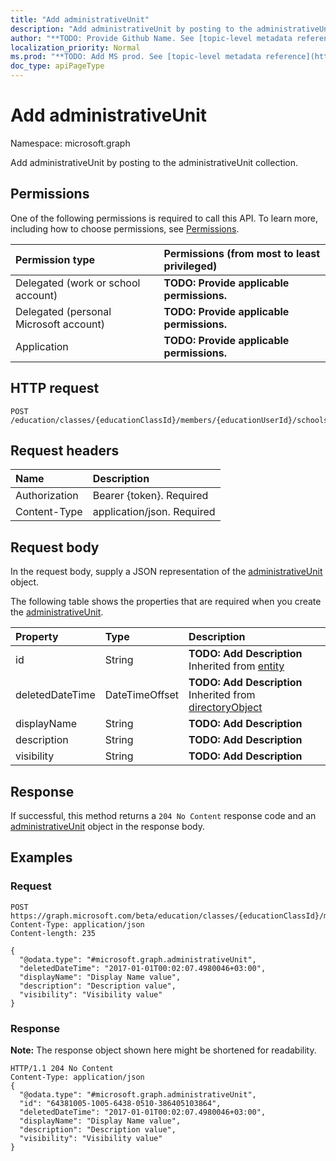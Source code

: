 ```yaml
---
title: "Add administrativeUnit"
description: "Add administrativeUnit by posting to the administrativeUnit collection."
author: "**TODO: Provide Github Name. See [topic-level metadata reference](https://msgo.azurewebsites.net/add/document/guidelines/metadata.html#topic-level-metadata)**"
localization_priority: Normal
ms.prod: "**TODO: Add MS prod. See [topic-level metadata reference](https://msgo.azurewebsites.net/add/document/guidelines/metadata.html#topic-level-metadata)**"
doc_type: apiPageType
---
```


# Add administrativeUnit

Namespace: microsoft.graph

Add administrativeUnit by posting to the administrativeUnit collection.

## Permissions
One of the following permissions is required to call this API. To learn more, including how to choose permissions, see [Permissions](/concepts/permissions-reference.md).

|Permission type|Permissions (from most to least privileged)|
|:---|:---|
|Delegated (work or school account)|**TODO: Provide applicable permissions.**|
|Delegated (personal Microsoft account)|**TODO: Provide applicable permissions.**|
|Application|**TODO: Provide applicable permissions.**|

## HTTP request
<!-- {
  "blockType": "ignored"
}
-->
``` http
POST /education/classes/{educationClassId}/members/{educationUserId}/schools/{educationSchoolId}/administrativeUnit/$ref
```

## Request headers
|Name|Description|
|:---|:---|
|Authorization|Bearer {token}. Required|
|Content-Type|application/json. Required|

## Request body
In the request body, supply a JSON representation of the [administrativeUnit](../resources/administrativeunit.md) object.

The following table shows the properties that are required when you create the [administrativeUnit](../resources/administrativeunit.md).

|Property|Type|Description|
|:---|:---|:---|
|id|String|**TODO: Add Description** Inherited from [entity](../resources/entity.md)|
|deletedDateTime|DateTimeOffset|**TODO: Add Description** Inherited from [directoryObject](../resources/directoryobject.md)|
|displayName|String|**TODO: Add Description**|
|description|String|**TODO: Add Description**|
|visibility|String|**TODO: Add Description**|



## Response
If successful, this method returns a `204 No Content` response code and an [administrativeUnit](../resources/administrativeunit.md) object in the response body.

## Examples

### Request
<!-- {
  "blockType": "request",
  "name": "create_administrativeunit_from_administrativeunits"
}
-->
``` http
POST https://graph.microsoft.com/beta/education/classes/{educationClassId}/members/{educationUserId}/schools/{educationSchoolId}/administrativeUnit/$ref
Content-Type: application/json
Content-length: 235

{
  "@odata.type": "#microsoft.graph.administrativeUnit",
  "deletedDateTime": "2017-01-01T00:02:07.4980046+03:00",
  "displayName": "Display Name value",
  "description": "Description value",
  "visibility": "Visibility value"
}
```

### Response
**Note:** The response object shown here might be shortened for readability.
<!-- {
  "blockType": "response",
  "truncated": true,
  "@odata.type": "microsoft.graph.administrativeunit"
}
-->
``` http
HTTP/1.1 204 No Content
Content-Type: application/json
{
  "@odata.type": "#microsoft.graph.administrativeUnit",
  "id": "64381005-1005-6438-0510-386405103864",
  "deletedDateTime": "2017-01-01T00:02:07.4980046+03:00",
  "displayName": "Display Name value",
  "description": "Description value",
  "visibility": "Visibility value"
}
```

